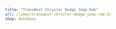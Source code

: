 ```yaml
---
title: "TransWest Chrysler Dodge Jeep Ram"
url: /limon/transwest-chrysler-dodge-jeep-ram-2/
shop: Autohaus
---
```

